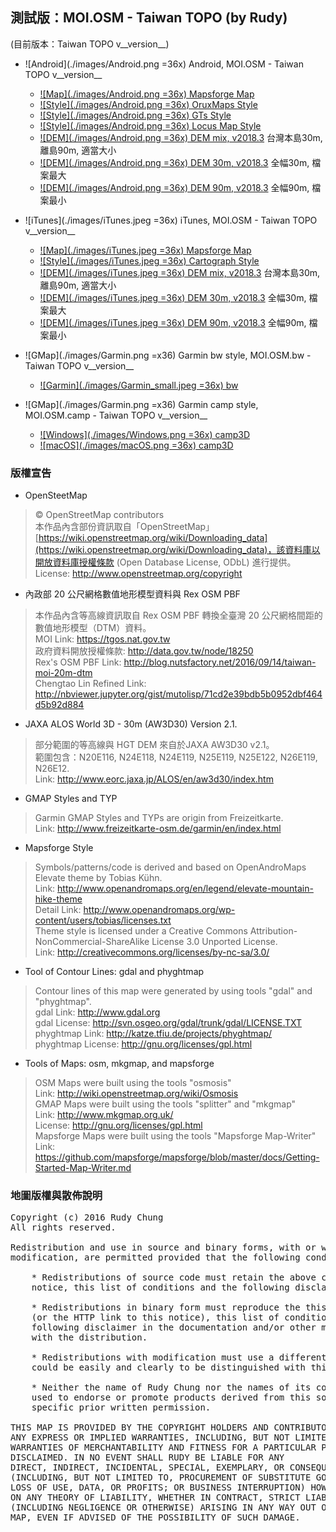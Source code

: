 ## 測試版：MOI.OSM - Taiwan TOPO (by Rudy)

(目前版本：Taiwan TOPO v__version__)

* ![Android](./images/Android.png =36x) Android, MOI.OSM - Taiwan TOPO v__version__
  * [![Map](./images/Android.png =36x) Mapsforge Map](./MOI_OSM_Taiwan_TOPO_Rudy.map.zip)
  * [![Style](./images/Android.png =36x) OruxMaps Style](./MOI_OSM_Taiwan_TOPO_Rudy_style.zip)
  * [![Style](./images/Android.png =36x) GTs Style](./MOI_OSM_Taiwan_TOPO_Rudy_hs_style.zip)
  * [![Style](./images/Android.png =36x) Locus Map Style](./MOI_OSM_Taiwan_TOPO_Rudy_locus_style.zip)
  * [![DEM](./images/Android.png =36x) DEM mix, v2018.3](./hgtmix-v2018.3.zip) 台灣本島30m, 離島90m, 適當大小
  * [![DEM](./images/Android.png =36x) DEM 30m, v2018.3](./hgt30-v2018.3.zip) 全幅30m, 檔案最大
  * [![DEM](./images/Android.png =36x) DEM 90m, v2018.3](./hgt90-v2018.3.zip) 全幅90m, 檔案最小

* ![iTunes](./images/iTunes.jpeg =36x) iTunes, MOI.OSM - Taiwan TOPO v__version__
  * [![Map](./images/iTunes.jpeg =36x) Mapsforge Map](./MOI_OSM_Taiwan_TOPO_Rudy.map.zip)
  * [![Style](./images/iTunes.jpeg =36x) Cartograph Style](./MOI_OSM_Taiwan_TOPO_Rudy_hs_style.zip)
  * [![DEM](./images/iTunes.jpeg =36x) DEM mix, v2018.3](./hgtmix-v2018.3.zip) 台灣本島30m, 離島90m, 適當大小
  * [![DEM](./images/iTunes.jpeg =36x) DEM 30m, v2018.3](./hgt30-v2018.3.zip) 全幅30m, 檔案最大
  * [![DEM](./images/iTunes.jpeg =36x) DEM 90m, v2018.3](./hgt90-v2018.3.zip) 全幅90m, 檔案最小

* ![GMap](./images/Garmin.png =x36) Garmin bw style, MOI.OSM.bw - Taiwan TOPO v__version__
  * [![Garmin](./images/Garmin_small.jpeg =36x) bw](./gmapsupp_Taiwan_moi_zh_bw.img.zip)

* ![GMap](./images/Garmin.png =x36) Garmin camp style, MOI.OSM.camp - Taiwan TOPO v__version__
  * [![Windows](./images/Windows.png =36x) camp3D](./Install_MOI_Taiwan_TOPO_camp3D.exe)
  * [![macOS](./images/macOS.png =36x) camp3D](./Taiwan_moi_zh_camp3D.gmap.zip)

### 版權宣告

* OpenSteetMap
> © OpenStreetMap contributors <br />
> 本作品內含部份資訊取自「OpenStreetMap」[https://wiki.openstreetmap.org/wiki/Downloading_data](https://wiki.openstreetmap.org/wiki/Downloading_data)，該資料庫以開放資料庫授權條款 (Open Database License, ODbL) 進行提供。 <br />
> License: http://www.openstreetmap.org/copyright

* 內政部 20 公尺網格數值地形模型資料與 Rex OSM PBF
> 本作品內含等高線資訊取自 Rex OSM PBF 轉換全臺灣 20 公尺網格間距的數值地形模型（DTM）資料。 <br />
> MOI Link: https://tgos.nat.gov.tw <br />
> 政府資料開放授權條款: http://data.gov.tw/node/18250 <br />
> Rex's OSM PBF Link: http://blog.nutsfactory.net/2016/09/14/taiwan-moi-20m-dtm <br />
> Chengtao Lin Refined Link: http://nbviewer.jupyter.org/gist/mutolisp/71cd2e39bdb5b0952dbf464d5b92d884

* JAXA ALOS World 3D - 30m (AW3D30) Version 2.1.
> 部分範圍的等高線與 HGT DEM 來自於JAXA AW3D30 v2.1。 <br /> 
> 範圍包含：N20E116, N24E118, N24E119, N25E119, N25E122, N26E119, N26E12. <br />
> Link: http://www.eorc.jaxa.jp/ALOS/en/aw3d30/index.htm

* GMAP Styles and TYP
> Garmin GMAP Styles and TYPs are origin from Freizeitkarte. <br />
> Link: http://www.freizeitkarte-osm.de/garmin/en/index.html

* Mapsforge Style
> Symbols/patterns/code is derived and based on OpenAndroMaps Elevate theme by Tobias Kühn. <br />
> Link: http://www.openandromaps.org/en/legend/elevate-mountain-hike-theme <br />
> Detail Link: http://www.openandromaps.org/wp-content/users/tobias/licenses.txt <br />
> Theme style is licensed under a Creative Commons Attribution-NonCommercial-ShareAlike License 3.0 Unported License. <br />
> Link: http://creativecommons.org/licenses/by-nc-sa/3.0/

* Tool of Contour Lines: gdal and phyghtmap
> Contour lines of this map were generated by using tools "gdal" and "phyghtmap". <br />
> gdal Link: http://www.gdal.org <br />
> gdal License: http://svn.osgeo.org/gdal/trunk/gdal/LICENSE.TXT <br />
> phyghtmap Link: http://katze.tfiu.de/projects/phyghtmap/ <br />
> phyghtmap License: http://gnu.org/licenses/gpl.html

* Tools of Maps: osm, mkgmap, and mapsforge
> OSM Maps were built using the tools "osmosis" <br />
> Link: http://wiki.openstreetmap.org/wiki/Osmosis <br />
> GMAP Maps were built using the tools "splitter" and "mkgmap" <br />
> Link: http://www.mkgmap.org.uk/ <br />
> License: http://gnu.org/licenses/gpl.html <br />
> Mapsforge Maps were built using the tools "Mapsforge Map-Writer" <br />
> Link: https://github.com/mapsforge/mapsforge/blob/master/docs/Getting-Started-Map-Writer.md

### 地圖版權與散佈說明
<pre>
Copyright (c) 2016 Rudy Chung
All rights reserved.

Redistribution and use in source and binary forms, with or without
modification, are permitted provided that the following conditions are met:

    * Redistributions of source code must retain the above copyright
    notice, this list of conditions and the following disclaimer.

    * Redistributions in binary form must reproduce the this copyright notice
    (or the HTTP link to this notice), this list of conditions and the
    following disclaimer in the documentation and/or other materials provided
    with the distribution.

    * Redistributions with modification must use a different map name which
    could be easily and clearly to be distinguished with this map.

    * Neither the name of Rudy Chung nor the names of its contributors may be
    used to endorse or promote products derived from this software without 
    specific prior written permission.

THIS MAP IS PROVIDED BY THE COPYRIGHT HOLDERS AND CONTRIBUTORS "AS IS" AND
ANY EXPRESS OR IMPLIED WARRANTIES, INCLUDING, BUT NOT LIMITED TO, THE IMPLIED
WARRANTIES OF MERCHANTABILITY AND FITNESS FOR A PARTICULAR PURPOSE ARE
DISCLAIMED. IN NO EVENT SHALL RUDY BE LIABLE FOR ANY
DIRECT, INDIRECT, INCIDENTAL, SPECIAL, EXEMPLARY, OR CONSEQUENTIAL DAMAGES
(INCLUDING, BUT NOT LIMITED TO, PROCUREMENT OF SUBSTITUTE GOODS OR SERVICES;
LOSS OF USE, DATA, OR PROFITS; OR BUSINESS INTERRUPTION) HOWEVER CAUSED AND
ON ANY THEORY OF LIABILITY, WHETHER IN CONTRACT, STRICT LIABILITY, OR TORT
(INCLUDING NEGLIGENCE OR OTHERWISE) ARISING IN ANY WAY OUT OF THE USE OF THIS
MAP, EVEN IF ADVISED OF THE POSSIBILITY OF SUCH DAMAGE.
</pre>
